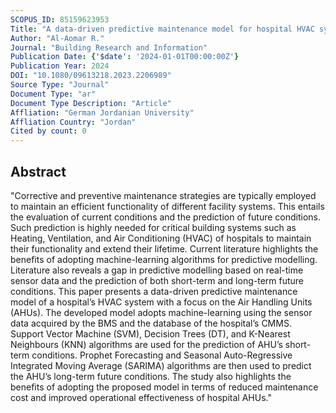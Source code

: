 ```yaml
---
SCOPUS_ID: 85159623953
Title: "A data-driven predictive maintenance model for hospital HVAC system with machine learning"
Author: "Al-Aomar R."
Journal: "Building Research and Information"
Publication Date: {'$date': '2024-01-01T00:00:00Z'}
Publication Year: 2024
DOI: "10.1080/09613218.2023.2206989"
Source Type: "Journal"
Document Type: "ar"
Document Type Description: "Article"
Affliation: "German Jordanian University"
Affliation Country: "Jordan"
Cited by count: 0
---
```


## Abstract
"Corrective and preventive maintenance strategies are typically employed to maintain an efficient functionality of different facility systems. This entails the evaluation of current conditions and the prediction of future conditions. Such prediction is highly needed for critical building systems such as Heating, Ventilation, and Air Conditioning (HVAC) of hospitals to maintain their functionality and extend their lifetime. Current literature highlights the benefits of adopting machine-learning algorithms for predictive modelling. Literature also reveals a gap in predictive modelling based on real-time sensor data and the prediction of both short-term and long-term future conditions. This paper presents a data-driven predictive maintenance model of a hospital’s HVAC system with a focus on the Air Handling Units (AHUs). The developed model adopts machine-learning using the sensor data acquired by the BMS and the database of the hospital’s CMMS. Support Vector Machine (SVM), Decision Trees (DT), and K-Nearest Neighbours (KNN) algorithms are used for the prediction of AHU’s short-term conditions. Prophet Forecasting and Seasonal Auto-Regressive Integrated Moving Average (SARIMA) algorithms are then used to predict the AHU’s long-term future conditions. The study also highlights the benefits of adopting the proposed model in terms of reduced maintenance cost and improved operational effectiveness of hospital AHUs."
